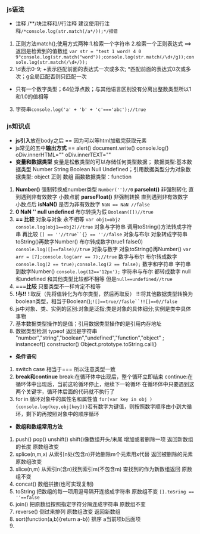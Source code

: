 ### js语法
* 注释 /**/块注释和//行注释 建议使用行注释`/*console.log(str.match(/a*/));*/报错`
1. 正则方法match();使用方式两种:1.检索一个字符串 2.检索一个正则表达式 ==>返回是检索到的值数组 `var str = "test 1 word! 4 0 9"console.log(str.match("word"));console.log(str.match(/\d+/g));console.log(str.match(/\d+/));`
2. \d表示0-9; +表示匹配前面的表达式一次或多次; *匹配前面的表达式0次或多次；g全局匹配否则只匹配一次
* 只有一个数字类型；64位浮点数；与其他语言区别没有分离出整数类型所以1和1.0的值相等
3. 字符串`console.log('a' + 'b' + 'c'==='abc');//true`
### js知识点
*  **js引入**放在body之后 == 因为可以等html加载完获取元素
*  js常见的五中**输出方式** == alert() document.write() console.log() oDiv.innerHTML="" oDiv.innerTEXT=""
*  **变量和数据类型** 变量是松散类型的可以存储任何类型数据；
   数据类型:基本数据类型 Number String Boolean Null Undefined；引用数据类型分为对象数据类型: object 正则 数组 函数数据类型：function
1. **Number()** 强制转换成number类型 `Number('')//0`
   **parseInt()** 非强制转化 直到遇到非有效数字 小数点前
   **parseFloat()** 非强制转换 直到遇到非有效数字 小数点后
   **isNaN()** 是否为非有效数字 `NaN == NaN //false`
2. **0 NaN '' null undefined** 布尔转换为假 `Boolean([])//true`
3. **== 比较**
   对象与对象 永不相等 `var obj1=obj2 console.log(obj1==obj2)//true`
   对象与字符串 调用toString()方法转成字符串 再比较 `[] == ''//true``{} == ''//false`
   对象与布尔 对象转成字符串toString()再数字Number() 布尔转成数字(true1 false0) `console.log([]==false)//true`
   对象与数字 对象toString()再Number() `var arr = [7];console.log(arr == 7);//true`
   数字与布尔 布尔转成数字`console.log(2 == true);console.log(2 == false);`
   数字和字符串 字符串到数字Number() `console.log(12=='12px');`
   字符串与布尔 都转成数字
   null和undefined 和其他类型比较都不相等 但是`null==undefined//true`
4. **===比较** 只要类型不一样肯定不相等
5. **!与!!** !:取反（先将值转化为布尔类型，然后再取反） !!:将其他数据类型转换为boolean类型，相当于Boolean();`![]==true//fasle``!![]==0//false`
6. js中对象、类、实例的区别:对象是泛指;类是对象的具体细分;实例是类中具体事物
7. 基本数据类型操作的是值；引用数据类型操作的是引用内存地址
8. 数据类型检测
 typeof 返回是字符串 "number","string","boolean","undefined","function","object" ;
 instanceof()
 constructor()
 Object.prototype.toString.call()
* **条件语句**
1. switch case 相当于=== 所以注意类型一致
2. **break和continue** break:在循环体中出现后，整个循环立即结束 continue:在循环体中出现后，当前这轮循环停止，继续下一轮循环 在循环体中只要遇到这两个关键字，循环体后面的代码就不执行了
3. for in 循环对象中的属性名和属性值 `for(var key in obj ){console.log(key,obj[key])}`若有数字为键值，则按照数字顺序由小到大循环，剩下的再按照对象中的顺序循环
* **数组和数组常用方法**
1. push() pop() unshift() shift()像数组开头/末尾 增加或者删除一项 返回新数组的长度 原数组改变
2. splice(n,m,x) 从索引n处(包含n)开始删除m个元素用x代替 返回被删除的元素 原数组改变
3. slice(n,m) 从索引n(含n)找到索引m(不包含m) 查找到的作为新数组返回 原数组不变
4. concat() 数组拼接(也可实现复制)
5. toString 把数组的每一项用逗号隔开连接成字符串 原数组不变 `[].toSring == ''==false`
6. join() 把原数组按照指定字符分隔连成字符串 原数组不变
7. reverse() 倒过来排列 原数组改变 返回新数组
8. sort(function(a,b){return a-b}) 排序 a当前项b后面项
9. 